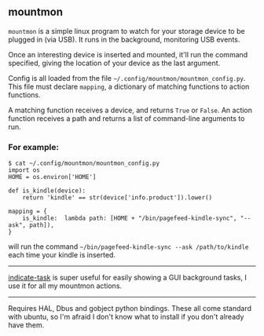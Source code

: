 mountmon
--------

`mountmon` is a simple linux program to watch for your storage device to be plugged in
(via USB). It runs in the background, monitoring USB events.

Once an interesting device is inserted and mounted, it'll run the command specified,
giving the location of your device as the last argument.

Config is all loaded from the file `~/.config/mountmon/mountmon_config.py`. This file
must declare `mapping`, a dictionary of matching functions to action functions.

A matching function receives a device, and returns `True` or `False`.
An action function receives a path and returns a list of command-line arguments to run.

### For example:

	$ cat ~/.config/mountmon/mountmon_config.py
	import os
	HOME = os.environ['HOME']

	def is_kindle(device):
		return 'kindle' == str(device['info.product']).lower()

	mapping = {
		is_kindle:  lambda path: [HOME + "/bin/pagefeed-kindle-sync", "--ask", path]),
	}

will run the command `~/bin/pagefeed-kindle-sync --ask /path/to/kindle` each time your
kindle is inserted.

----

[indicate-task](http://gfxmonk.net/dist/0install/indicate-task.xml) is super useful for
easily showing a GUI background tasks, I use it for all my mountmon actions.

----

Requires HAL, Dbus and gobject python bindings. These all come standard with ubuntu,
so I'm afraid I don't know what to install if you don't already have them.

